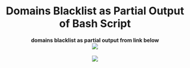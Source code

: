 
<h1 align="center">Domains Blacklist as Partial Output of Bash Script</h1>

<p align="center">
  <b>domains blacklist as partial output from link below</b><br>
  <a href="https://github.com/ngadmini/Grabbing-Blacklist-for-Bind9-RPZ"><img src="https://img.shields.io/badge/bind9%20RPZ-Grabbing%20Blacklist%20for%20Bind9%20RPZ-blue?style=flat-square&logo=github"></a>
  <br><br>
  <a href="#"><img src="http://s.4cdn.org/image/title/105.gif"></a>
</p>
